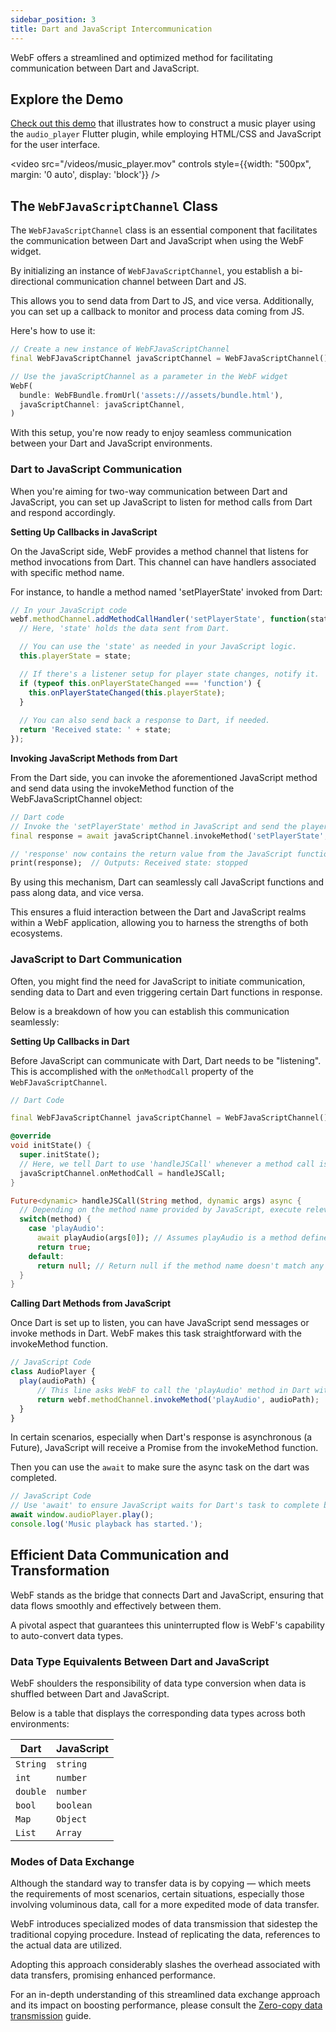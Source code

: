 ```yaml
---
sidebar_position: 3
title: Dart and JavaScript Intercommunication
---
```


WebF offers a streamlined and optimized method for facilitating communication between Dart and JavaScript.

## Explore the Demo

[Check out this demo](https://github.com/openwebf/samples/tree/main/demos/js_dart_communicate) that illustrates how to
construct a music player using the `audio_player` Flutter plugin, while employing HTML/CSS and JavaScript for the user
interface.

<video src="/videos/music_player.mov" controls style={{width: "500px", margin: '0 auto', display: 'block'}} />

## The `WebFJavaScriptChannel` Class

The `WebFJavaScriptChannel` class is an essential component that facilitates the communication between Dart and JavaScript when using the WebF widget.

By initializing an instance of `WebFJavaScriptChannel`, you establish a bi-directional communication channel between Dart and JS. 

This allows you to send data from Dart to JS, and vice versa. Additionally, you can set up a callback to monitor and process data coming from JS.

Here's how to use it:

```dart
// Create a new instance of WebFJavaScriptChannel
final WebFJavaScriptChannel javaScriptChannel = WebFJavaScriptChannel();

// Use the javaScriptChannel as a parameter in the WebF widget
WebF(
  bundle: WebFBundle.fromUrl('assets:///assets/bundle.html'),
  javaScriptChannel: javaScriptChannel,
)
```

With this setup, you're now ready to enjoy seamless communication between your Dart and JavaScript environments.

### Dart to JavaScript Communication

When you're aiming for two-way communication between Dart and JavaScript, you can set up JavaScript to listen for method calls from Dart and respond accordingly.

**Setting Up Callbacks in JavaScript**

On the JavaScript side, WebF provides a method channel that listens for method invocations from Dart. This channel can have handlers associated with specific method name.

For instance, to handle a method named 'setPlayerState' invoked from Dart:

```javascript
// In your JavaScript code
webf.methodChannel.addMethodCallHandler('setPlayerState', function(state) {
  // Here, 'state' holds the data sent from Dart.

  // You can use the 'state' as needed in your JavaScript logic.
  this.playerState = state;

  // If there's a listener setup for player state changes, notify it.
  if (typeof this.onPlayerStateChanged === 'function') {
    this.onPlayerStateChanged(this.playerState);
  }
  
  // You can also send back a response to Dart, if needed.
  return 'Received state: ' + state;
});
```

**Invoking JavaScript Methods from Dart**

From the Dart side, you can invoke the aforementioned JavaScript method and send data using the invokeMethod function of the WebFJavaScriptChannel object:

```dart
// Dart code
// Invoke the 'setPlayerState' method in JavaScript and send the player's state.
final response = await javaScriptChannel.invokeMethod('setPlayerState', PlayerState.stopped.toString());

// 'response' now contains the return value from the JavaScript function, if any.
print(response);  // Outputs: Received state: stopped
```
By using this mechanism, Dart can seamlessly call JavaScript functions and pass along data, and vice versa. 

This ensures a fluid interaction between the Dart and JavaScript realms within a WebF application, allowing you to harness the strengths of both ecosystems.

### JavaScript to Dart Communication

Often, you might find the need for JavaScript to initiate communication, sending data to Dart and even triggering certain Dart functions in response.

Below is a breakdown of how you can establish this communication seamlessly:

**Setting Up Callbacks in Dart**

Before JavaScript can communicate with Dart, Dart needs to be "listening". This is accomplished with the `onMethodCall` property of the `WebFJavaScriptChannel`.

```dart
// Dart Code

final WebFJavaScriptChannel javaScriptChannel = WebFJavaScriptChannel();

@override
void initState() {
  super.initState();
  // Here, we tell Dart to use 'handleJSCall' whenever a method call is received from JavaScript.
  javaScriptChannel.onMethodCall = handleJSCall;
}

Future<dynamic> handleJSCall(String method, dynamic args) async {
  // Depending on the method name provided by JavaScript, execute relevant Dart code.
  switch(method) {
    case 'playAudio':
      await playAudio(args[0]); // Assumes playAudio is a method defined elsewhere in your Dart code.
      return true;
    default:
      return null; // Return null if the method name doesn't match any expected methods.
  }
}
```

**Calling Dart Methods from JavaScript**

Once Dart is set up to listen, you can have JavaScript send messages or invoke methods in Dart. WebF makes this task straightforward with the invokeMethod function.

```javascript
// JavaScript Code
class AudioPlayer {
  play(audioPath) {
      // This line asks WebF to call the 'playAudio' method in Dart with the provided audioPath as an argument.
      return webf.methodChannel.invokeMethod('playAudio', audioPath);
  }
}
```

In certain scenarios, especially when Dart's response is asynchronous (a Future), JavaScript will receive a Promise from the invokeMethod function.

Then you can use the `await` to make sure the async task on the dart was completed.

```javascript
// JavaScript Code
// Use 'await' to ensure JavaScript waits for Dart's task to complete before moving on.
await window.audioPlayer.play();
console.log('Music playback has started.');
```


## Efficient Data Communication and Transformation

WebF stands as the bridge that connects Dart and JavaScript, ensuring that data flows smoothly and effectively between them.

A pivotal aspect that guarantees this uninterrupted flow is WebF's capability to auto-convert data types.


### Data Type Equivalents Between Dart and JavaScript

WebF shoulders the responsibility of data type conversion when data is shuffled between Dart and JavaScript.

Below is a table that displays the corresponding data types across both environments:

| Dart    | JavaScript |
|---------|------------|
| `String`  | `string`   |
| `int`     | `number`   |
| `double`  | `number`   |
| `bool`    | `boolean`  |
| `Map`     | `Object`   |
| `List`    | `Array`    |

### Modes of Data Exchange

Although the standard way to transfer data is by copying — which meets the requirements of most scenarios, certain situations, especially those involving voluminous data, call for a more expedited mode of data transfer.

WebF introduces specialized modes of data transmission that sidestep the traditional copying procedure. Instead of replicating the data, references to the actual data are utilized.

Adopting this approach considerably slashes the overhead associated with data transfers, promising enhanced performance.

For an in-depth understanding of this streamlined data exchange approach and its impact on boosting performance, please consult the [Zero-copy data transmission](/docs/tutorials/performance_optimization/zero_copy_data_transmission) guide.